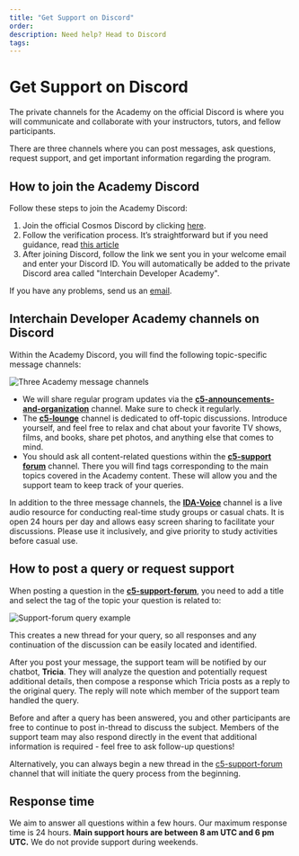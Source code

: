 ```yaml
---
title: "Get Support on Discord"
order:
description: Need help? Head to Discord
tags:
---
```


# Get Support on Discord

<!--
Include for Week 0 start, later back into comment, plus everything below needs to be included in a comment for Week 0.
-->

<!--
"Detailed information is available during the week before launch."
-->

The private channels for the Academy on the official Discord is where you will communicate and collaborate with your instructors, tutors, and fellow participants.

There are three channels where you can post messages, ask questions, request support, and get important information regarding the program.

## How to join the Academy Discord

Follow these steps to join the Academy Discord:

1. Join the official Cosmos Discord by clicking [here](https://discord.gg/cosmosnetwork).
2. Follow the verification process. It’s straightforward but if you need guidance, read [this article](https://medium.com/@alicemeowuk/cosmos-developers-discord-access-7c15951cc839)
3. After joining Discord, follow the link we sent you in your welcome email and enter your Discord ID. You will automatically be added to the private Discord area called "Interchain Developer Academy".

If you have any problems, send us an [email](mailto:academy@interchain.io).

## Interchain Developer Academy channels on Discord

Within the Academy Discord, you will find the following topic-specific message channels:

![Three Academy message channels](/ida-course/images/discord-ida-c5-channels.png)

* We will share regular program updates via the [**c5-announcements-and-organization**](https://discord.com/channels/669268347736686612/1165928411961757727) channel. Make sure to check it regularly.
* The [**c5-lounge**](https://discord.com/channels/669268347736686612/1165929215112261682) channel is dedicated to off-topic discussions. Introduce yourself, and feel free to relax and chat about your favorite TV shows, films, and books, share pet photos, and anything else that comes to mind.
* You should ask all content-related questions within the [**c5-support forum**](https://discord.com/channels/669268347736686612/1165929341176270888) channel. There you will find tags corresponding to the main topics covered in the Academy content. These will allow you and the support team to keep track of your queries.

In addition to the three message channels, the [**IDA-Voice**](https://discord.com/channels/669268347736686612/1113844857610449050) channel is a live audio resource for conducting real-time study groups or casual chats. It is open 24 hours per day and allows easy screen sharing to facilitate your discussions. Please use it inclusively, and give priority to study activities before casual use.

<!--
## Support Gem

The [**c5-support-forum**](https://discord.com/channels/669268347736686612/1165929341176270888) now features combination support from B9Lab's expert instructors and their **Support Gem** AI chatbot.

Support Gem is a modern AI system, but it does not function with total independence. It is designed to facilitate the Academy's support service by generating coherent responses to queries; these responses are then reviewed (and if necessary are revised) by one of our expert instructors to ensure a high standard of quality.

Support Gem is capable of responding to a wide variety of queries regarding the interchain and blockchain technology more generally. It can provide assistance with course curriculum and technical support, but it cannot respond regarding program-specific queries (for example, program scheduling or deadlines).

However, please feel free to ask any question you need to in the [**c5-support-forum**](https://discord.com/channels/669268347736686612/1165929341176270888). The human support team will be there to respond to any queries that Support Gem cannot assist with.

We hope you will find Support Gem's involvement interesting and informative!
-->

## How to post a query or request support

When posting a question in the [**c5-support-forum**](https://discord.com/channels/669268347736686612/1165929341176270888), you need to add a title and select the tag of the topic your question is related to:

![Support-forum query example](/ida-course/images/discord-howto-supportforum2023.png)

This creates a new thread for your query, so all responses and any continuation of the discussion can be easily located and identified.

<!--
After you post your message, the Support Gem will analyze the question and potentially request additional details. It will then compose a response, which is reviewed by a member of the support team and potentially revised for improved accuracy prior to publication. Support Gem's response will note which member of the support team provided human oversight.

Before and after a query has been answered, you and other participants are free to continue to post in-thread to discuss the subject. However, Support Gem will only respond to the original post of any given thread. Members of the support team may also respond directly in the event that additional information is required.
-->

After you post your message, the support team will be notified by our chatbot, **Tricia**. They will analyze the question and potentially request additional details, then compose a response which Tricia posts as a reply to the original query. The reply will note which member of the support team handled the query.

Before and after a query has been answered, you and other participants are free to continue to post in-thread to discuss the subject. Members of the support team may also respond directly in the event that additional information is required - feel free to ask follow-up questions!

Alternatively, you can always begin a new thread in the [c5-support-forum](https://discord.com/channels/669268347736686612/1165929341176270888) channel that will initiate the query process from the beginning.

## Response time

We aim to answer all questions within a few hours. Our maximum response time is 24 hours. **Main support hours are between 8 am UTC and 6 pm UTC.** We do not provide support during weekends.
